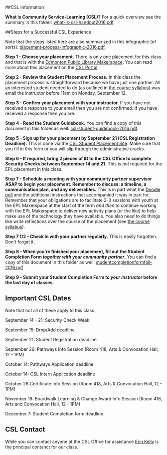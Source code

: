 ##CSL Information

**What is Community Service-Learning (CSL)?**  For a quick overview see the summary  in this folder: [what-is-csl-handout2016.pdf](what-is-csl-handout2016.pdf).

##Steps for a Successful CSL Experience

Note that the steps listed here are also summarized in this infographic (of sorts):  [placement-process-infographic-2016.pdf](placement-process-infographic-2016.pdf).

**Step 1 - Choose your placement.** There is only one placement for this class and that is with the [Edmonton Public Library Makerspace](http://www.epl.ca/browse_program/makerspace/).  You can read more about this placement on the [CSL Portal](https://apps.arts.ualberta.ca/csl/Account/LogOn?ReturnUrl=%2fcsl). 

**Step 2 - Review the Student Placement Process.**  In this class the placement process is straightforward because we have just one partner.  All an interested student needed to do (as outlined in [the course syllabus](../366f16-syllabus.pdf)) was email the instructor before 11am on Monday, September 12.

**Step 3 - Confirm your placement with your instructor.**  If you have not received a response to your email then you are not confirmed.  If you have received a response then you are.

**Step 4 - Read the Student Guidebook.**  You can find a copy of this document in this folder as well: [csl-student-guidebook-2016.pdf](csl-student-guidebook-2016.pdf).

**Step 5 - Sign up for your placement by September 21 (CSL Registration Deadline).**  This is done via the [CSL Student Placement Site](https://sites.google.com/a/ualberta.ca/csl-student-site/).  Make sure that you fill in this form or you will slip through the administrative cracks.

**Step 6 - If required, bring 2 pieces of ID to the CSL Office to complete Security Checks between September 14 and 21.**  This is *not* required for the EPL placement in this class.
	
**Step 7 - Schedule a meeting with your community partner supervisor ASAP to begin your placement. Remember to discuss: a timeline, a communication plan, and any deliverables.**  This is in part what the [Doodle poll](http://doodle.com/poll/4ynpta93g5fwds6r) and the additional instructions that accompanied it was in part for.  Remember that your obligations are to facilitate 2-3 sessions with youth at the EPL Makerspace at the start of the term *and then* to continue working with the EPL Makerspace to deliver new activity plans (or the like) to help make use of the technology they have available.  You also need to do things like write reflections over the course of the placement (see [the course syllabus](../366f16-syllabus.pdf)).

**Step 7 1/2 - Check in with your partner regularly.**  This is easily forgotten.  Don't forget it.

**Step 8 - When you're finished your placement, fill out the Student Completion Form *together with your community partner*.** You can find a copy of this document in this folder as well: [studentcompletionformfall-2016.pdf](studentcompletionformfall-2016.pdf)

**Step 9 - Submit your Student Completion Form *to your instructor* before the last day of classes.**

## Important CSL Dates
Note that not all of these apply to this class

September 14 - 21: Security Check Week

September 15: Drop/Add deadline

September 21: Student Registration deadline

September 26: Pathways Info Session (Room 418, Arts & Convocation Hall, 12 - 1PM)

October 14: Pathways Application deadline

October 14: CSL Intern Application deadline

October 26:Certificate Info Session (Room 418, Arts & Convocation Hall, 12 - 1PM)

November 18: Boardwalk Learning & Change Award Info Session (Room 418, Arts and Convocation Hall, 12 - 1PM)

December 7: Student Completion form deadline
## CSL Contact
While you can contact anyone at the CSL Office for assistance [Erin Kelly](https://www.ualberta.ca/community-service-learning/about-us/people) is the principal contanct for our class.

